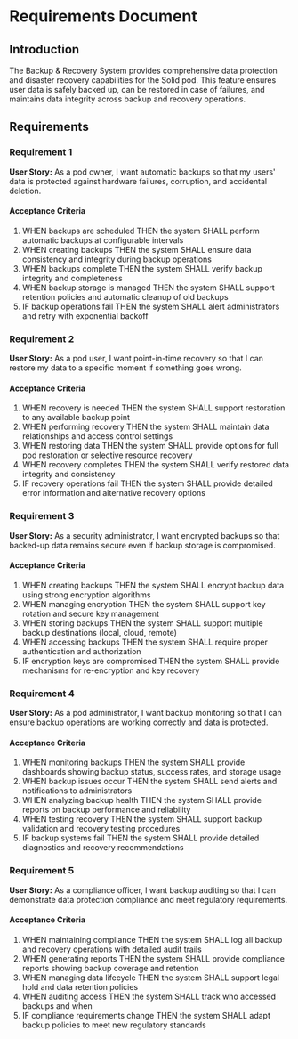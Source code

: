 # Requirements Document

## Introduction

The Backup & Recovery System provides comprehensive data protection and disaster recovery capabilities for the Solid pod. This feature ensures user data is safely backed up, can be restored in case of failures, and maintains data integrity across backup and recovery operations.

## Requirements

### Requirement 1

**User Story:** As a pod owner, I want automatic backups so that my users' data is protected against hardware failures, corruption, and accidental deletion.

#### Acceptance Criteria

1. WHEN backups are scheduled THEN the system SHALL perform automatic backups at configurable intervals
2. WHEN creating backups THEN the system SHALL ensure data consistency and integrity during backup operations
3. WHEN backups complete THEN the system SHALL verify backup integrity and completeness
4. WHEN backup storage is managed THEN the system SHALL support retention policies and automatic cleanup of old backups
5. IF backup operations fail THEN the system SHALL alert administrators and retry with exponential backoff

### Requirement 2

**User Story:** As a pod user, I want point-in-time recovery so that I can restore my data to a specific moment if something goes wrong.

#### Acceptance Criteria

1. WHEN recovery is needed THEN the system SHALL support restoration to any available backup point
2. WHEN performing recovery THEN the system SHALL maintain data relationships and access control settings
3. WHEN restoring data THEN the system SHALL provide options for full pod restoration or selective resource recovery
4. WHEN recovery completes THEN the system SHALL verify restored data integrity and consistency
5. IF recovery operations fail THEN the system SHALL provide detailed error information and alternative recovery options

### Requirement 3

**User Story:** As a security administrator, I want encrypted backups so that backed-up data remains secure even if backup storage is compromised.

#### Acceptance Criteria

1. WHEN creating backups THEN the system SHALL encrypt backup data using strong encryption algorithms
2. WHEN managing encryption THEN the system SHALL support key rotation and secure key management
3. WHEN storing backups THEN the system SHALL support multiple backup destinations (local, cloud, remote)
4. WHEN accessing backups THEN the system SHALL require proper authentication and authorization
5. IF encryption keys are compromised THEN the system SHALL provide mechanisms for re-encryption and key recovery

### Requirement 4

**User Story:** As a pod administrator, I want backup monitoring so that I can ensure backup operations are working correctly and data is protected.

#### Acceptance Criteria

1. WHEN monitoring backups THEN the system SHALL provide dashboards showing backup status, success rates, and storage usage
2. WHEN backup issues occur THEN the system SHALL send alerts and notifications to administrators
3. WHEN analyzing backup health THEN the system SHALL provide reports on backup performance and reliability
4. WHEN testing recovery THEN the system SHALL support backup validation and recovery testing procedures
5. IF backup systems fail THEN the system SHALL provide detailed diagnostics and recovery recommendations

### Requirement 5

**User Story:** As a compliance officer, I want backup auditing so that I can demonstrate data protection compliance and meet regulatory requirements.

#### Acceptance Criteria

1. WHEN maintaining compliance THEN the system SHALL log all backup and recovery operations with detailed audit trails
2. WHEN generating reports THEN the system SHALL provide compliance reports showing backup coverage and retention
3. WHEN managing data lifecycle THEN the system SHALL support legal hold and data retention policies
4. WHEN auditing access THEN the system SHALL track who accessed backups and when
5. IF compliance requirements change THEN the system SHALL adapt backup policies to meet new regulatory standards